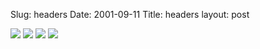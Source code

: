 Slug: headers
Date: 2001-09-11
Title: headers
layout: post

<img border="0" src="http://media.redmonk.net/images/rmHeader.gif" />
<img border="0" src="http://media.redmonk.net/images/rmHeader-a.gif" />
<img border="0" src="http://media.redmonk.net/images/rmHeader-b.gif" />
<img border="0" src="http://media.redmonk.net/images/rmHeader-c.gif" />
